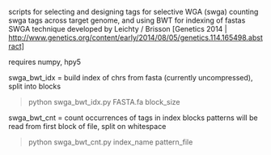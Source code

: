 scripts for selecting and designing tags for selective WGA (swga)
counting swga tags across target genome, and using BWT for indexing of fastas
SWGA technique developed by Leichty / Brisson [Genetics 2014 |
http://www.genetics.org/content/early/2014/08/05/genetics.114.165498.abstract]


requires numpy, hpy5

swga_bwt_idx = build index of chrs from fasta (currently uncompressed), split into blocks
> python swga_bwt_idx.py FASTA.fa block_size

swga_bwt_cnt = count occurrences of tags in index blocks
patterns will be read from first block of file, split on whitespace
> python swga_bwt_cnt.py index_name pattern_file
